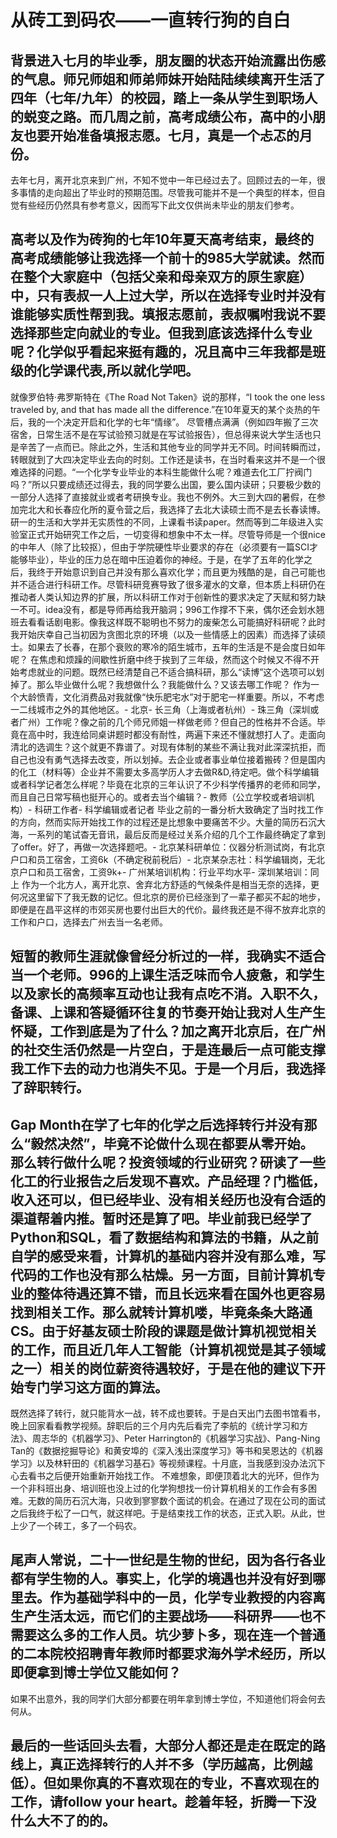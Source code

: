 # **从砖工到码农——一直转行狗的自白**
## **背景**进入七月的毕业季，朋友圈的状态开始流露出伤感的气息。师兄师姐和师弟师妹开始陆陆续续离开生活了四年（七年/九年）的校园，踏上一条从学生到职场人的蜕变之路。而几周之前，高考成绩公布，高中的小朋友也要开始准备填报志愿。七月，真是一个忐忑的月份。
去年七月，离开北京来到广州，不知不觉中一年已经过去了。回顾过去的一年，很多事情的走向超出了毕业时的预期范围。尽管我可能并不是一个典型的样本，但自觉有些经历仍然具有参考意义，因而写下此文仅供尚未毕业的朋友们参考。
## **高考以及作为砖狗的七年**10年夏天高考结束，最终的高考成绩能够让我选择一个前十的985大学就读。然而在整个大家庭中（包括父亲和母亲双方的原生家庭）中，只有表叔一人上过大学，所以在选择专业时并没有谁能够实质性帮到我。填报志愿前，表叔嘱咐我说不要选择那些定向就业的专业。但我到底该选择什么专业呢？化学似乎看起来挺有趣的，况且高中三年我都是班级的化学课代表,所以就化学吧。
就像罗伯特·弗罗斯特在《The Road Not Taken》说的那样，“I took the one less traveled by, and that has made all the difference.”在10年夏天的某个炎热的午后，我的一个决定开启和化学的七年“情缘”。
尽管槽点满满（例如四年搬了三次宿舍，日常生活不是在写试验预习就是在写试验报告），但总得来说大学生活也只是辛苦了一点而已。除此之外，生活和其他专业的同学并无不同。时间转瞬而过，转眼就到了大四决定毕业去向的时刻。工作还是读书，在当时看来这并不是一个很难选择的问题。“一个化学专业毕业的本科生能做什么呢？难道去化工厂拧阀门吗？”所以只要成绩还过得去，我的同学要么出国，要么国内读研；只要极少数的一部分人选择了直接就业或者考研换专业。我也不例外。大三到大四的暑假，在参加完北大和长春应化所的夏令营之后，我选择了去北大读硕士而不是去长春读博。
研一的生活和大学并无实质性的不同，上课看书读paper。然而等到二年级进入实验室正式开始研究工作之后，一切变得和想象中不太一样。尽管导师是一个很nice的中年人（除了比较抠），但由于学院硬性毕业要求的存在（必须要有一篇SCI才能够毕业），毕业的压力总在暗中压迫着你的神经。于是，在学了五年的化学之后，我终于开始意识到自己并没有那么喜欢化学；而且更为残酷的是，自己可能也并不适合进行科研工作。尽管科研竞赛导致了很多灌水的文章，但本质上科研仍在推动者人类认知边界的扩展，所以科研工作对于创新性的要求决定了天赋和努力缺一不可。idea没有，都是导师再给我开脑洞；996工作撑不下来，偶尔还会划水翘班去看看话剧电影。像我这样既不聪明也不努力的废柴怎么可能搞好科研呢？此时我开始庆幸自己当初因为贪图北京的环境（以及一些情感上的因素）而选择了读硕士。如果去了长春，在那个衰败的寒冷的陌生城市，五年的生活是不是会度日如年呢？
在焦虑和烦躁的间歇性折磨中终于挨到了三年级，然而这个时候又不得不开始考虑就业的问题。既然已经清楚自己不适合搞科研，那么“读博”这个选项可以划掉了。那么毕业做什么呢？我想做什么？我能做什么？又该去哪工作呢？
作为一个大龄愤青，文化消费品对我就像“快乐肥宅水”对于肥宅一样重要。所以，不考虑一二线城市之外的其他地区。- 北京- 长三角（上海或者杭州）- 珠三角（深圳或者广州）工作呢？像之前的几个师兄师姐一样做老师？但自己的性格并不合适。毕竟在高中时，我连给同桌讲题时都没有耐性，两遍下来还不懂就想打人了。走面向清北的选调生？这个就更不靠谱了。对现有体制的某些不满让我对此深深抗拒，而自己也没有勇气选择去改变，所以划掉。去企业或者事业单位接着搬砖？但是国内的化工（材料等）企业并不需要太多高学历人才去做R&D,待定吧。做个科学编辑或者科学记者怎么样呢？毕竟在北京的三年认识了不少科学传播界的老师和同学，而且自己日常写稿也挺开心的。或者去当个编辑？- 教师（公立学校或者培训机构）- 科研工作者- 科学编辑或者记者
毕业之前的一番分析大致确定了当时找工作的方向，然而实际开始找工作的过程还是比想象中要痛苦不少。大量的简历石沉大海，一系列的笔试杳无音讯，最后反而是经过关系介绍的几个工作最终确定了拿到了offer。好了，再做一次选择题吧。- 北京某科研单位：仪器分析测试岗，有北京户口和员工宿舍，工资6k（不确定税前税后）- 北京某杂志社：科学编辑岗，无北京户口和员工宿舍，工资9k+- 广州某培训机构：行业平均水平- 深圳某培训：同上
作为一个北方人，离开北京、舍弃北方舒适的气候条件是相当无奈的选择，更何况这里留下了我无数的记忆。但北京的房价已经涨到了一辈子都买不起的地步，即便是在昌平这样的市郊买房也要付出巨大的代价。最终我还是不得不放弃北京的工作和户口，选择去广州去当一名老师。
## **短暂的教师生涯**就像曾经分析过的一样，我确实不适合当一个老师。996的上课生活乏味而令人疲惫，和学生以及家长的高频率互动也让我有点吃不消。入职不久，备课、上课和答疑循环往复的节奏开始让我对人生产生怀疑，工作到底是为了什么？加之离开北京后，在广州的社交生活仍然是一片空白，于是连最后一点可能支撑我工作下去的动力也消失不见。于是一个月后，我选择了辞职转行。
## **Gap Month**在学了七年的化学之后选择转行并没有那么“毅然决然”，毕竟不论做什么现在都要从零开始。那么转行做什么呢？投资领域的行业研究？研读了一些化工的行业报告之后发现不喜欢。产品经理？门槛低，收入还可以，但已经毕业、没有相关经历也没有合适的渠道帮着内推。暂时还是算了吧。毕业前我已经学了Python和SQL，看了数据结构和算法的书籍，从之前自学的感受来看，计算机的基础内容并没有那么难，写代码的工作也没有那么枯燥。另一方面，目前计算机专业的整体待遇还算不错，而且长远来看在国外也更容易找到相关工作。那么就转计算机喽，毕竟条条大路通CS。由于好基友硕士阶段的课题是做计算机视觉相关的工作，而且近几年人工智能（计算机视觉是其子领域之一）相关的岗位薪资待遇较好，于是在他的建议下开始专门学习这方面的算法。
既然选择了转行，就只能背水一战，转不成也要转。于是白天出门去图书馆看书，晚上回家看看教学视频。辞职后的三个月内先后看完了李航的《统计学习和方法》、周志华的《机器学习》、Peter Harrington的《机器学习实战》、Pang-Ning Tan的《数据挖掘导论》和黄安埠的《深入浅出深度学习》等书和吴恩达的《机器学习》以及林轩田的《机器学习基石》等视频课程。十月底，当我感到没办法沉下心去看书之后便开始重新开始找工作。
不难想象，即便顶着北大的光环，但作为一个非科班出身、培训班也没上过的化学狗想找一份计算机相关的工作会有多困难。无数的简历石沉大海，只收到寥寥数个面试的机会。在通过了现在公司的面试之后我终于松了一口气，就这样吧。于是结束找工作的状态，正式入职。从此，世上少了一个砖工，多了一个码农。
## **尾声**人常说，二十一世纪是生物的世纪，因为各行各业都有学生物的人。事实上，化学的境遇也并没有好到哪里去。作为基础学科中的一员，化学专业教授的内容离生产生活太远，而它们的主要战场——科研界——也不需要这么多的工作人员。坑少萝卜多，现在连一个普通的二本院校招聘青年教师时都要求海外学术经历，所以即便拿到博士学位又能如何？
如果不出意外，我的同学们大部分都要在明年拿到博士学位，不知道他们将会何去何从。
## **最后的一些话**回头去看，大部分人都还是走在既定的路线上，真正选择转行的人并不多（学历越高，比例越低）。但如果你真的不喜欢现在的专业，不喜欢现在的工作，请follow your heart。趁着年轻，折腾一下没什么大不了的的。